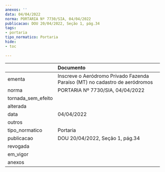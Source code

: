 ```yaml
---
anexos: ''
data: 04/04/2022
norma: PORTARIA Nº 7730/SIA, 04/04/2022
publicacao: DOU 20/04/2022, Seção 1, pág.34
tags:
- portaria
tipo_normatico: Portaria
hide: 
- toc 
 
---
```


|                    | Documento                                                                   |
|:-------------------|:----------------------------------------------------------------------------|
| ementa             | Inscreve o Aeródromo Privado Fazenda Paraíso (MT) no cadastro de aeródromos |
| norma              | PORTARIA Nº 7730/SIA, 04/04/2022                                            |
| tornada_sem_efeito |                                                                             |
| alterada           |                                                                             |
| data               | 04/04/2022                                                                  |
| outros             |                                                                             |
| tipo_normatico     | Portaria                                                                    |
| publicacao         | DOU 20/04/2022, Seção 1, pág.34                                             |
| revogada           |                                                                             |
| em_vigor           |                                                                             |
| anexos             |                                                                             |